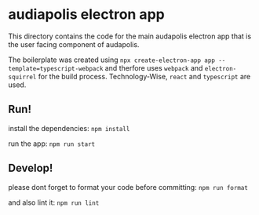 # audiapolis electron app
This directory contains the code for the main audapolis electron app that is the user facing component of audapolis.

The boilerplate was created using `npx create-electron-app app --template=typescript-webpack` and therfore uses `webpack` and `electron-squirrel` for the build process.
Technology-Wise, `react` and `typescript` are used.

## Run!

install the dependencies:
```npm install```

run the app:
```npm run start```

## Develop!

please dont forget to format your code before committing:
```npm run format```

and also lint it:
```npm run lint```